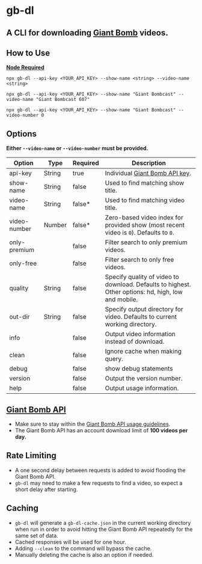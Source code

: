 # gb-dl

## A CLI for downloading [Giant Bomb](https://www.giantbomb.com) videos.

## How to Use

**[Node Required](https://nodejs.org/en/)**

`npx gb-dl --api-key <YOUR_API_KEY> --show-name <string> --video-name <string>`

`npx gb-dl --api-key <YOUR_API_KEY> --show-name "Giant Bombcast" --video-name "Giant Bombcast 607"`

`npx gb-dl --api-key <YOUR_API_KEY> --show-name "Giant Bombcast" --video-number 0`

## Options

**Either `--video-name` or `--video-number` must be provided.**

| Option       | Type   | Required | Description                                                                                         |
| ------------ | ------ | -------- | --------------------------------------------------------------------------------------------------- |
| api-key      | String | true     | Individual [Giant Bomb API key](https://www.giantbomb.com/api/).                                    |
| show-name    | String | false    | Used to find matching show title.                                                                   |
| video-name   | String | false\*  | Used to find matching video title.                                                                  |
| video-number | Number | false\*  | Zero-based video index for provided show (most recent video is `0`). Defaults to `0`.               |
| only-premium |        | false    | Filter search to only premium videos.                                                               |
| only-free    |        | false    | Filter search to only free videos.                                                                  |
| quality      | String | false    | Specify quality of video to download. Defaults to highest. Other options: hd, high, low and mobile. |
| out-dir      | String | false    | Specify output directory for video. Defaults to current working directory.                          |
| info         |        | false    | Output video information instead of download.                                                       |
| clean        |        | false    | Ignore cache when making query.                                                                     |
| debug        |        | false    | show debug statements                                                                               |
| version      |        | false    | Output the version number.                                                                          |
| help         |        | false    | Output usage information.                                                                           |

## [Giant Bomb API](https://www.giantbomb.com/api/)

- Make sure to stay within the [Giant Bomb API usage guidelines](https://www.giantbomb.com/api/).
- The Giant Bomb API has an account download limit of **100 videos per day.**

## Rate Limiting

- A one second delay between requests is added to avoid flooding the Giant Bomb API.
- `gb-dl` may need to make a few requests to find a video, so expect a short delay after starting.

## Caching

- `gb-dl` will generate a `gb-dl-cache.json` in the current working directory when run in order to avoid hitting the Giant Bomb API repeatedly for the same set of data.
- Cached responses will be used for one hour.
- Adding `--clean` to the command will bypass the cache.
- Manually deleting the cache is also an option if needed.
